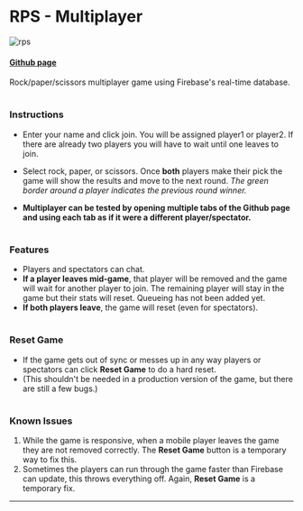 # RPS - Multiplayer

![rps](https://user-images.githubusercontent.com/30272940/49699835-ccd7d680-fb9b-11e8-8252-c09ef498a990.png)

#### [Github page](https://jason-michael.github.io/RPS-Multiplayer/)

Rock/paper/scissors multiplayer game using Firebase's real-time database.

#

### Instructions
- Enter your name and click join. You will be assigned player1 or player2. If there are already two players you will have to wait until one leaves to join.
- Select rock, paper, or scissors. Once **both** players make their pick the game will show the results and move to the next round. *The green border around a player indicates the previous round winner.*

- **Multiplayer can be tested by opening multiple tabs of the Github page and using each tab as if it were a different player/spectator.**
  
#

### Features
- Players and spectators can chat.
- **If a player leaves mid-game**, that player will be removed and the game will wait for another player to join. The remaining player will stay in the game but their stats will reset. Queueing has not been added yet.
- **If both players leave**, the game will reset (even for spectators).

#

### Reset Game
- If the game gets out of sync or messes up in any way players or spectators can click **Reset Game** to do a hard reset. 
- (This shouldn't be needed in a production version of the game, but there are still a few bugs.)
  
#

### Known Issues

1.  While the game is responsive, when a mobile player leaves the game they are not removed correctly. The **Reset Game** button is a temporary way to fix this.
2.  Sometimes the players can run through the game faster than Firebase can update, this throws everything off. Again, **Reset Game** is a temporary fix.
   
---
